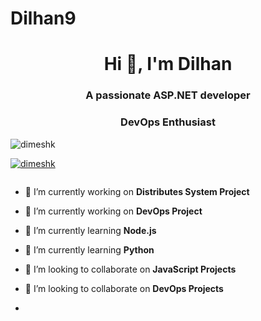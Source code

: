 # Dilhan9

<h1 align="center">Hi 👋, I'm Dilhan</h1>
<h3 align="center">A passionate ASP.NET developer</h3>
<h3 align="center">DevOps Enthusiast</h3>

<p align="left"> <img src="https://komarev.com/ghpvc/?username=dimeshk&label=Profile%20views&color=0e75b6&style=flat" alt="dimeshk" /> </p>

<p align="left"> <a href="https://github.com/ryo-ma/github-profile-trophy"><img src="https://github-profile-trophy.vercel.app/?username=dimeshk" alt="dimeshk" /></a> </p>

<p align="left"> <a href="https://twitter.com/" target="blank"><img src="https://img.shields.io/twitter/follow/?logo=twitter&style=for-the-badge" alt="" /></a> </p>

- 🔭 I’m currently working on **Distributes System Project**
- 🔭 I’m currently working on **DevOps Project**

- 🌱 I’m currently learning **Node.js**
- 🌱 I’m currently learning **Python**

- 👯 I’m looking to collaborate on **JavaScript Projects**
- 👯 I’m looking to collaborate on **DevOps Projects**

-
